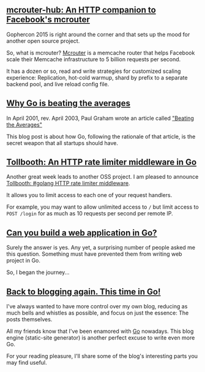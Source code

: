 [<h2>mcrouter-hub: An HTTP companion to Facebook's mcrouter</h2>](/posts/1436200384288949394-mcrouter-hub-an-http-companion-to-facebook-mcrouter.html)


Gophercon 2015 is right around the corner and that sets up the mood for another open source project.

So, what is mcrouter? <a target="_blank" href="//code.facebook.com/posts/296442737213493/introducing-mcrouter-a-memcached-protocol-router-for-scaling-memcached-deployments/">Mcrouter</a> is a memcache router that helps Facebook scale their Memcache infrastructure to 5 billion requests per second.

It has a dozen or so, read and write strategies for customized scaling experience: Replication, hot-cold warmup, shard by prefix to a separate backend pool, and live reload config file.


[<h2>Why Go is beating the averages</h2>](/posts/1434380433653410969-why-go-is-beating-the-averages.html)


In April 2001, rev. April 2003, Paul Graham wrote an article called <a href="http://www.paulgraham.com/avg.html" target="_blank">"Beating the Averages"</a>

This blog post is about how Go, following the rationale of that article, is the secret weapon that all startups should have.



[<h2>Tollbooth: An HTTP rate limiter middleware in Go</h2>](/posts/1432264032306462173-tollbooth-http-rate-limiter-middleware-in-go.html)


Another great week leads to another OSS project. I am pleased to announce [Tollbooth: #golang HTTP rate limiter middleware](https://github.com/didip/tollbooth).

It allows you to limit access to each one of your request handlers.

For example, you may want to allow unlimited access to `/` but limit access to `POST /login` for as much as 10 requests per second per remote IP.


[<h2>Can you build a web application in Go?</h2>](/posts/1430960969799974572-can-you-build-a-web-application-in-go.html)


Surely the answer is yes. Any yet, a surprising number of people asked me this question. Something must have prevented them from writing web project in Go.

So, I began the journey...



[<h2>Back to blogging again. This time in Go!</h2>](/posts/1424762251437171629-back-to-blogging.html)


I've always wanted to have more control over my own blog, reducing as much bells and whistles as possible, and focus on just the essence: The posts themselves.

All my friends know that I've been enamored with [Go](https://golang.org/) nowadays. This blog engine (static-site generator) is another perfect excuse to write even more Go.

For your reading pleasure, I'll share some of the blog's interesting parts you may find useful.


